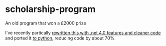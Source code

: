 scholarship-program
===================

An old program that won a £2000 prize

I've recently partically [rewritten this with .net 4.0 features and cleaner code](https://github.com/day-me-an/scholarship-.net4) and ported it [to python](https://github.com/day-me-an/scholarship-python), reducing code by about 70%.
